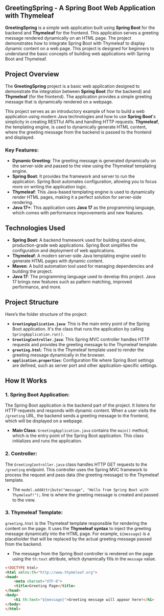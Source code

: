 ## GreetingSpring - A Spring Boot Web Application with Thymeleaf

**GreetingSpring** is a simple web application built using **Spring Boot** for the backend and **Thymeleaf** for the frontend. This application serves a greeting message rendered dynamically on an HTML page. The project demonstrates how to integrate Spring Boot with Thymeleaf to display dynamic content on a web page. This project is designed for beginners to understand the basic concepts of building web applications with Spring Boot and Thymeleaf.

## Project Overview

The **GreetingSpring** project is a basic web application designed to demonstrate the integration between **Spring Boot** (for the backend) and **Thymeleaf** (for the frontend). The application provides a simple greeting message that is dynamically rendered on a webpage. 

This project serves as an introductory example of how to build a web application using modern Java technologies and how to use **Spring Boot**'s simplicity in creating RESTful APIs and handling HTTP requests. **Thymeleaf**, the templating engine, is used to dynamically generate HTML content, where the greeting message from the backend is passed to the frontend and displayed.

### Key Features:
- **Dynamic Greeting**: The greeting message is generated dynamically on the server-side and passed to the view using the Thymeleaf templating engine.
- **Spring Boot**: It provides the framework and server to run the application. Spring Boot automates configuration, allowing you to focus more on writing the application logic.
- **Thymeleaf**: This Java-based templating engine is used to dynamically render HTML pages, making it a perfect solution for server-side rendering.
- **Java 17+**: This application uses **Java 17** as the programming language, which comes with performance improvements and new features.

## Technologies Used

- **Spring Boot**: A backend framework used for building stand-alone, production-grade web applications. Spring Boot simplifies the configuration and deployment of web applications.
- **Thymeleaf**: A modern server-side Java templating engine used to generate HTML pages with dynamic content.
- **Maven**: A build automation tool used for managing dependencies and building the project.
- **Java 17**: The programming language used to develop this project. Java 17 brings new features such as pattern matching, improved performance, and more.
  
## Project Structure

Here’s the folder structure of the project:


- **`GreetingApplication.java`**: This is the main entry point of the Spring Boot application. It's the class that runs the application by calling `SpringApplication.run()`.
- **`GreetingController.java`**: This Spring MVC controller handles HTTP requests and provides the greeting message to the Thymeleaf template.
- **`greeting.html`**: This is the Thymeleaf template used to render the greeting message dynamically in the browser.
- **`application.properties`**: Configuration file where Spring Boot settings are defined, such as server port and other application-specific settings.

## How It Works

### 1. **Spring Boot Application**:

The Spring Boot application is the backend part of the project. It listens for HTTP requests and responds with dynamic content. When a user visits the `/greeting` URL, the backend sends a greeting message to the frontend, which will be displayed on a webpage.

- **Main Class**: `GreetingApplication.java` contains the `main()` method, which is the entry point of the Spring Boot application. This class initializes and runs the application.
  
### 2. **Controller**:

The `GreetingController.java` class handles HTTP GET requests to the `/greeting` endpoint. This controller uses the Spring MVC framework to process the request and pass data (the greeting message) to the Thymeleaf template.

- The `model.addAttribute("message", "Hello from Spring Boot with Thymeleaf!");` line is where the greeting message is created and passed to the view.

### 3. **Thymeleaf Template**:

`greeting.html` is the Thymeleaf template responsible for rendering the content on the page. It uses the **Thymeleaf syntax** to inject the greeting message dynamically into the HTML page. For example, `${message}` is a placeholder that will be replaced by the actual greeting message passed from the backend.

- The message from the Spring Boot controller is rendered on the page using the `th:text` attribute, which dynamically fills in the `message` value.

```html
<!DOCTYPE html>
<html xmlns:th="http://www.thymeleaf.org">
<head>
    <meta charset="UTF-8">
    <title>Greeting Page</title>
</head>
<body>
    <h1 th:text="${message}">Greeting message will appear here!</h1>
</body>
</html>
